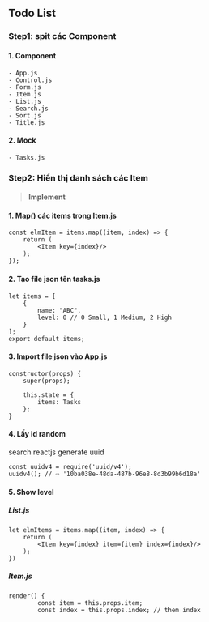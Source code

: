 ## Todo List

### Step1: spit các Component
#### 1. Component
    - App.js
    - Control.js
    - Form.js
    - Item.js
    - List.js
    - Search.js
    - Sort.js
    - Title.js
    
#### 2. Mock
    - Tasks.js

### Step2: Hiển thị danh sách các Item
> #### Implement
#### 1. Map() các items trong Item.js
```
const elmItem = items.map((item, index) => {
    return (
        <Item key={index}/>
    );
});
```
#### 2. Tạo file json tên tasks.js
```
let items = [
    {
        name: "ABC",
        level: 0 // 0 Small, 1 Medium, 2 High
    }
];
export default items;
```
#### 3. Import file json vào App.js
```
constructor(props) {
    super(props);

    this.state = {
        items: Tasks
    };
}
```
#### 4. Lấy id random
search reactjs generate uuid
```
const uuidv4 = require('uuid/v4');
uuidv4(); // ⇨ '10ba038e-48da-487b-96e8-8d3b99b6d18a'
```
#### 5. Show level

##### List.js
```
let elmItems = items.map((item, index) => {
    return (
        <Item key={index} item={item} index={index}/>
    );
})
```
##### Item.js
```
render() {
        const item = this.props.item;
        const index = this.props.index; // them index
```

























